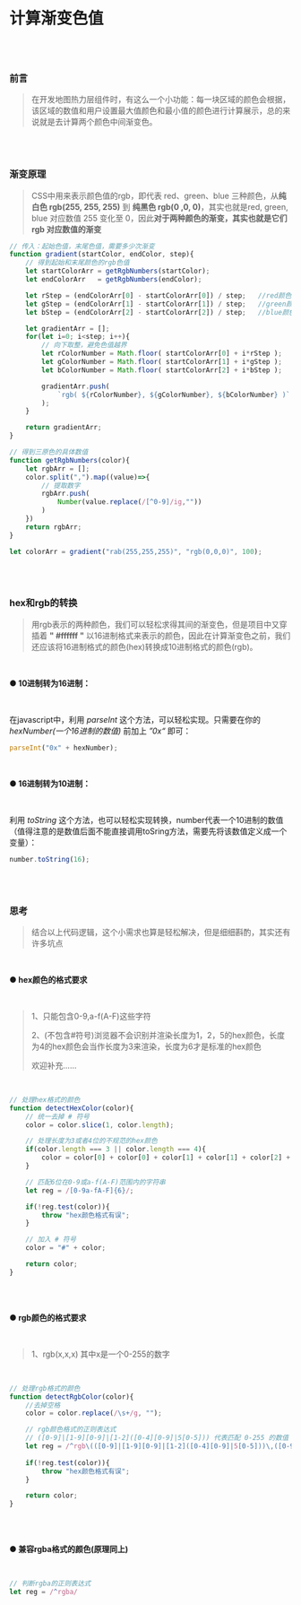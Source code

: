 # 计算渐变色值

</br>
</br>

### 前言
> 在开发地图热力层组件时，有这么一个小功能：每一块区域的颜色会根据，该区域的数值和用户设置最大值颜色和最小值的颜色进行计算展示，总的来说就是去计算两个颜色中间渐变色。

</br>
</br>



### 渐变原理
> CSS中用来表示颜色值的rgb，即代表 red、green、blue 三种颜色，从**纯白色 rgb(255, 255, 255)** 到 **纯黑色 rgb(0 ,0, 0)**，其实也就是red, green, blue 对应数值 255 变化至 0，因此**对于两种颜色的渐变，其实也就是它们 rgb 对应数值的渐变**

```javascript
// 传入：起始色值，末尾色值，需要多少次渐变
function gradient(startColor, endColor, step){
    // 得到起始和末尾颜色的rgb色值
    let startColorArr = getRgbNumbers(startColor);
    let endColorArr   = getRgbNumbers(endColor);

    let rStep = (endColorArr[0] - startColorArr[0]) / step;   //red颜色渐变的差值
    let gStep = (endColorArr[1] - startColorArr[1]) / step;   //green颜色渐变的差值
    let bStep = (endColorArr[2] - startColorArr[2]) / step;   //blue颜色渐变的差值

    let gradientArr = [];
    for(let i=0; i<step; i++){
        // 向下取整，避免色值越界
        let rColorNumber = Math.floor( startColorArr[0] + i*rStep );
        let gColorNumber = Math.floor( startColorArr[1] + i*gStep );
        let bColorNumber = Math.floor( startColorArr[2] + i*bStep );

        gradientArr.push(
            `rgb( ${rColorNumber}, ${gColorNumber}, ${bColorNumber} )`    
        );
    }

    return gradientArr;
}

// 得到三原色的具体数值
function getRgbNumbers(color){
    let rgbArr = [];
    color.split(",").map((value)=>{
        // 提取数字
        rgbArr.push(
            Number(value.replace(/[^0-9]/ig,""))
        )
    })
    return rgbArr;
}

let colorArr = gradient("rab(255,255,255)", "rgb(0,0,0)", 100);
```
</br>
</br>

### hex和rgb的转换
> 用rgb表示的两种颜色，我们可以轻松求得其间的渐变色，但是项目中又穿插着 **" #ffffff "** 以16进制格式来表示的颜色，因此在计算渐变色之前，我们还应该将16进制格式的颜色(hex)转换成10进制格式的颜色(rgb)。

</br>

**● 10进制转为16进制：**

</br>

在javascript中，利用 *parseInt* 这个方法，可以轻松实现。只需要在你的 *hexNumber(一个16进制的数值)* 前加上 *”0x“* 即可：

```javascript
parseInt("0x" + hexNumber);
```
</br>

**● 16进制转为10进制：**

</br>

利用 *toString* 这个方法，也可以轻松实现转换，number代表一个10进制的数值（值得注意的是数值后面不能直接调用toSring方法，需要先将该数值定义成一个变量）：

```javascript
number.toString(16);
```
</br>
</br>



### 思考
> 结合以上代码逻辑，这个小需求也算是轻松解决，但是细细斟酌，其实还有许多坑点

</br>

**● hex颜色的格式要求**

</br>

> 1、只能包含0-9,a-f(A-F)这些字符
>   
> 2、(不包含#符号)浏览器不会识别并渲染长度为1，2，5的hex颜色，长度为4的hex颜色会当作长度为3来渲染，长度为6才是标准的hex颜色
>   
> 欢迎补充......

</br>

```javascript
// 处理hex格式的颜色
function detectHexColor(color){
    // 统一去掉 # 符号
    color = color.slice(1, color.length);

    // 处理长度为3或者4位的不规范的hex颜色
	if(color.length === 3 || color.length === 4){
        color = color[0] + color[0] + color[1] + color[1] + color[2] + color[2];
    }

    // 匹配6位在0-9或a-f(A-F)范围内的字符串
    let reg = /[0-9a-fA-F]{6}/;

    if(!reg.test(color)){
        throw "hex颜色格式有误";
    }

    // 加入 # 符号
    color = "#" + color;

    return color;
}
```

</br>
</br>

**● rgb颜色的格式要求**

</br>

> 1、rgb(x,x,x) 其中x是一个0-255的数字

</br>

```javascript
// 处理rgb格式的颜色
function detectRgbColor(color){
    //去掉空格
    color = color.replace(/\s+/g, "");

    // rgb颜色格式的正则表达式
    // ([0-9]|[1-9][0-9]|[1-2]([0-4][0-9]|5[0-5])) 代表匹配 0-255 的数值
    let reg = /^rgb\(([0-9]|[1-9][0-9]|[1-2]([0-4][0-9]|5[0-5]))\,([0-9]|[1-9][0-9]|[1-2]([0-4][0-9]|5[0-5]))\,([0-9]|[1-9][0-9]|[1-2]([0-4][0-9]|5[0-5]))\)/;
    
    if(!reg.test(color)){
        throw "hex颜色格式有误";
    }

    return color;
}
```

</br>
</br>

**● 兼容rgba格式的颜色(原理同上)**

</br>

```javascript
// 判断rgba的正则表达式
let reg = /^rgba/
```